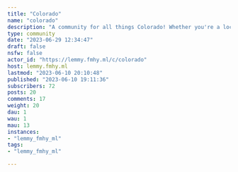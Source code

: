 ```yaml
---
title: "Colorado" 
name: "colorado"
description: "A community for all things Colorado! Whether you're a local or just curious about the best state, you're welcome here.RULES:No insults or uncivil behaviorNo hate speechNo Fake NewsNo Trolling (within reason)No ExtremismMemes allowedNSFW should be marked as such"
type: community
date: "2023-06-29 12:34:47"
draft: false
nsfw: false
actor_id: "https://lemmy.fmhy.ml/c/colorado"
host: lemmy.fmhy.ml
lastmod: "2023-06-10 20:10:48"
published: "2023-06-10 19:11:36"
subscribers: 72
posts: 20
comments: 17
weight: 20
dau: 1
wau: 1
mau: 13
instances:
- "lemmy_fmhy_ml"
tags: 
- "lemmy_fmhy_ml"

---
```

